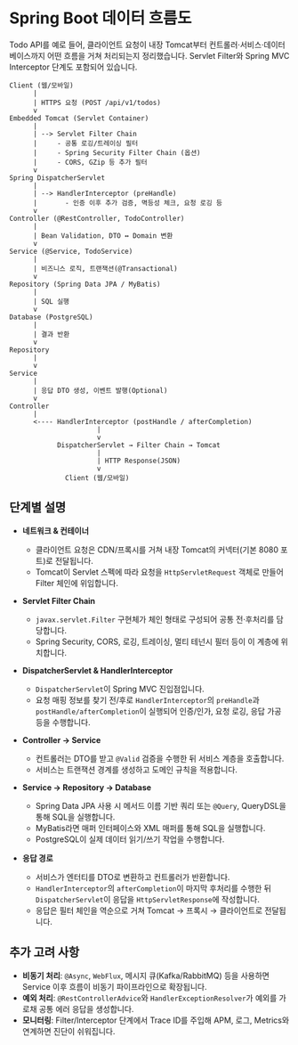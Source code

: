 # Spring Boot 데이터 흐름도

Todo API를 예로 들어, 클라이언트 요청이 내장 Tomcat부터 컨트롤러·서비스·데이터베이스까지 어떤 흐름을 거쳐 처리되는지 정리했습니다. Servlet Filter와 Spring MVC Interceptor 단계도 포함되어 있습니다.

```text
Client (웹/모바일)
      |
      | HTTPS 요청 (POST /api/v1/todos)
      v
Embedded Tomcat (Servlet Container)
      |
      | --> Servlet Filter Chain
      |     - 공통 로깅/트레이싱 필터
      |     - Spring Security Filter Chain (옵션)
      |     - CORS, GZip 등 추가 필터
      v
Spring DispatcherServlet
      |
      | --> HandlerInterceptor (preHandle)
      |       - 인증 이후 추가 검증, 멱등성 체크, 요청 로깅 등
      v
Controller (@RestController, TodoController)
      |
      | Bean Validation, DTO ↔ Domain 변환
      v
Service (@Service, TodoService)
      |
      | 비즈니스 로직, 트랜잭션(@Transactional)
      v
Repository (Spring Data JPA / MyBatis)
      |
      | SQL 실행
      v
Database (PostgreSQL)
      |
      | 결과 반환
      v
Repository
      |
      v
Service
      |
      | 응답 DTO 생성, 이벤트 발행(Optional)
      v
Controller
      |
      <---- HandlerInterceptor (postHandle / afterCompletion)
                      |
                      v
            DispatcherServlet → Filter Chain → Tomcat
                      |
                      | HTTP Response(JSON)
                      v
              Client (웹/모바일)
```

## 단계별 설명

- **네트워크 & 컨테이너**
  - 클라이언트 요청은 CDN/프록시를 거쳐 내장 Tomcat의 커넥터(기본 8080 포트)로 전달됩니다.
  - Tomcat이 Servlet 스펙에 따라 요청을 `HttpServletRequest` 객체로 만들어 Filter 체인에 위임합니다.

- **Servlet Filter Chain**
  - `javax.servlet.Filter` 구현체가 체인 형태로 구성되어 공통 전·후처리를 담당합니다.
  - Spring Security, CORS, 로깅, 트레이싱, 멀티 테넌시 필터 등이 이 계층에 위치합니다.

- **DispatcherServlet & HandlerInterceptor**
  - `DispatcherServlet`이 Spring MVC 진입점입니다.
  - 요청 매핑 정보를 찾기 전/후로 `HandlerInterceptor`의 `preHandle`과 `postHandle/afterCompletion`이 실행되어 인증/인가, 요청 로깅, 응답 가공 등을 수행합니다.

- **Controller → Service**
  - 컨트롤러는 DTO를 받고 `@Valid` 검증을 수행한 뒤 서비스 계층을 호출합니다.
  - 서비스는 트랜잭션 경계를 생성하고 도메인 규칙을 적용합니다.

- **Service → Repository → Database**
  - Spring Data JPA 사용 시 메서드 이름 기반 쿼리 또는 `@Query`, QueryDSL을 통해 SQL을 실행합니다.
  - MyBatis라면 매퍼 인터페이스와 XML 매퍼를 통해 SQL을 실행합니다.
  - PostgreSQL이 실제 데이터 읽기/쓰기 작업을 수행합니다.

- **응답 경로**
  - 서비스가 엔터티를 DTO로 변환하고 컨트롤러가 반환합니다.
  - `HandlerInterceptor`의 `afterCompletion`이 마지막 후처리를 수행한 뒤 `DispatcherServlet`이 응답을 `HttpServletResponse`에 작성합니다.
  - 응답은 필터 체인을 역순으로 거쳐 Tomcat → 프록시 → 클라이언트로 전달됩니다.

## 추가 고려 사항

- **비동기 처리**: `@Async`, `WebFlux`, 메시지 큐(Kafka/RabbitMQ) 등을 사용하면 Service 이후 흐름이 비동기 파이프라인으로 확장됩니다.
- **예외 처리**: `@RestControllerAdvice`와 `HandlerExceptionResolver`가 예외를 가로채 공통 에러 응답을 생성합니다.
- **모니터링**: Filter/Interceptor 단계에서 Trace ID를 주입해 APM, 로그, Metrics와 연계하면 진단이 쉬워집니다.
